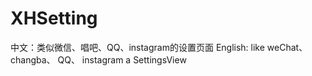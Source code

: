 XHSetting
=========

中文：类似微信、唱吧、QQ、instagram的设置页面  English: like weChat、changba、 QQ、 instagram a SettingsView
